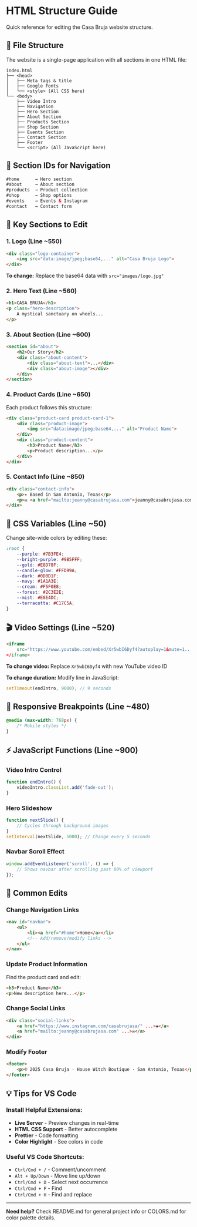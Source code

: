 # HTML Structure Guide

Quick reference for editing the Casa Bruja website structure.

## 📄 File Structure

The website is a single-page application with all sections in one HTML file:

```
index.html
├── <head>
│   ├── Meta tags & title
│   ├── Google Fonts
│   └── <style> (All CSS here)
└── <body>
    ├── Video Intro
    ├── Navigation
    ├── Hero Section
    ├── About Section
    ├── Products Section
    ├── Shop Section
    ├── Events Section
    ├── Contact Section
    ├── Footer
    └── <script> (All JavaScript here)
```

## 🎯 Section IDs for Navigation

```html
#home      → Hero section
#about     → About section
#products  → Product collection
#shop      → Shop options
#events    → Events & Instagram
#contact   → Contact form
```

## 📝 Key Sections to Edit

### 1. Logo (Line ~550)
```html
<div class="logo-container">
    <img src="data:image/jpeg;base64,..." alt="Casa Bruja Logo">
</div>
```
**To change:** Replace the base64 data with `src="images/logo.jpg"`

### 2. Hero Text (Line ~560)
```html
<h1>CASA BRUJA</h1>
<p class="hero-description">
    A mystical sanctuary on wheels...
</p>
```

### 3. About Section (Line ~600)
```html
<section id="about">
    <h2>Our Story</h2>
    <div class="about-content">
        <div class="about-text">...</div>
        <div class="about-image"></div>
    </div>
</section>
```

### 4. Product Cards (Line ~650)
Each product follows this structure:
```html
<div class="product-card product-card-1">
    <div class="product-image">
        <img src="data:image/jpeg;base64,..." alt="Product Name">
    </div>
    <div class="product-content">
        <h3>Product Name</h3>
        <p>Product description...</p>
    </div>
</div>
```

### 5. Contact Info (Line ~850)
```html
<div class="contact-info">
    <p>✦ Based in San Antonio, Texas</p>
    <p>✉ <a href="mailto:jeanny@casabrujasa.com">jeanny@casabrujasa.com</a></p>
</div>
```

## 🎨 CSS Variables (Line ~50)

Change site-wide colors by editing these:
```css
:root {
    --purple: #7B3FE4;
    --bright-purple: #9B5FFF;
    --gold: #E8D78F;
    --candle-glow: #FFD99A;
    --dark: #0D0D1F;
    --navy: #1A1A3E;
    --cream: #F5F0E8;
    --forest: #2C3E2E;
    --mist: #E8E4DC;
    --terracotta: #C17C5A;
}
```

## 🎬 Video Settings (Line ~520)

```html
<iframe 
    src="https://www.youtube.com/embed/Xr5wbI6Dyf4?autoplay=1&mute=1..."
</iframe>
```
**To change video:** Replace `Xr5wbI6Dyf4` with new YouTube video ID

**To change duration:** Modify line in JavaScript:
```javascript
setTimeout(endIntro, 9000); // 9 seconds
```

## 📱 Responsive Breakpoints (Line ~480)

```css
@media (max-width: 768px) {
    /* Mobile styles */
}
```

## ⚡ JavaScript Functions (Line ~900)

### Video Intro Control
```javascript
function endIntro() {
    videoIntro.classList.add('fade-out');
}
```

### Hero Slideshow
```javascript
function nextSlide() {
    // Cycles through background images
}
setInterval(nextSlide, 5000); // Change every 5 seconds
```

### Navbar Scroll Effect
```javascript
window.addEventListener('scroll', () => {
    // Shows navbar after scrolling past 80% of viewport
});
```

## 🔧 Common Edits

### Change Navigation Links
```html
<nav id="navbar">
    <ul>
        <li><a href="#home">Home</a></li>
        <!-- Add/remove/modify links -->
    </ul>
</nav>
```

### Update Product Information
Find the product card and edit:
```html
<h3>Product Name</h3>
<p>New description here...</p>
```

### Change Social Links
```html
<div class="social-links">
    <a href="https://www.instagram.com/casabrujasa/" ...>◈</a>
    <a href="mailto:jeanny@casabrujasa.com" ...>✉</a>
</div>
```

### Modify Footer
```html
<footer>
    <p>© 2025 Casa Bruja · House Witch Boutique · San Antonio, Texas</p>
</footer>
```

## 💡 Tips for VS Code

### Install Helpful Extensions:
- **Live Server** - Preview changes in real-time
- **HTML CSS Support** - Better autocomplete
- **Prettier** - Code formatting
- **Color Highlight** - See colors in code

### Useful VS Code Shortcuts:
- `Ctrl/Cmd + /` - Comment/uncomment
- `Alt + Up/Down` - Move line up/down
- `Ctrl/Cmd + D` - Select next occurrence
- `Ctrl/Cmd + F` - Find
- `Ctrl/Cmd + H` - Find and replace

---

**Need help?** Check README.md for general project info or COLORS.md for color palette details.
